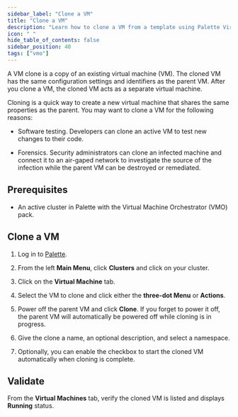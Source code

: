 ```yaml
---
sidebar_label: "Clone a VM"
title: "Clone a VM"
description: "Learn how to clone a VM from a template using Palette Virtual Machine Orchestrator."
icon: " "
hide_table_of_contents: false
sidebar_position: 40
tags: ["vmo"]
---
```


A VM clone is a copy of an existing virtual machine (VM). The cloned VM has the same configuration settings and
identifiers as the parent VM. After you clone a VM, the cloned VM acts as a separate virtual machine.

Cloning is a quick way to create a new virtual machine that shares the same properties as the parent. You may want to
clone a VM for the following reasons:

- Software testing. Developers can clone an active VM to test new changes to their code.

- Forensics. Security administrators can clone an infected machine and connect it to an air-gaped network to investigate
  the source of the infection while the parent VM can be destroyed or remediated.

## Prerequisites

- An active cluster in Palette with the Virtual Machine Orchestrator (VMO) pack.

## Clone a VM

1. Log in to [Palette](https://console.spectrocloud.com).

2. From the left **Main Menu**, click **Clusters** and click on your cluster.

3. Click on the **Virtual Machine** tab.

4. Select the VM to clone and click either the **three-dot Menu** or **Actions**.

5. Power off the parent VM and click **Clone**. If you forget to power it off, the parent VM will automatically be
   powered off while cloning is in progress.

6. Give the clone a name, an optional description, and select a namespace.

7. Optionally, you can enable the checkbox to start the cloned VM automatically when cloning is complete.

## Validate

From the **Virtual Machines** tab, verify the cloned VM is listed and displays **Running** status.
